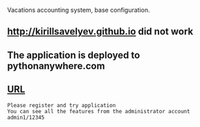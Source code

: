 Vacations accounting system, base configuration.

## http://kirillsavelyev.github.io did not work
## The application is deployed to pythonanywhere.com

## [URL](http://kirillsavelyev.pythonanywhere.com/)
```
Please register and try application
You can see all the features from the administrator account
admin1/12345
```
